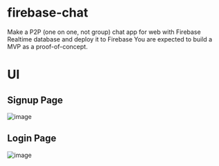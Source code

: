 # firebase-chat
Make a P2P (one on one, not group) chat app for web with Firebase Realtime database and deploy it to Firebase  You are expected to build a MVP as a proof-of-concept.

# UI 
## Signup Page
![image](https://user-images.githubusercontent.com/71868375/147408172-48ecec54-86f3-449d-9c62-bba80480b24f.png)

## Login Page
![image](https://user-images.githubusercontent.com/71868375/147408204-b9bc873b-0350-4695-9023-11a9c5e431b2.png)


